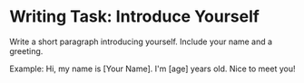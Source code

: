 # Writing Task: Introduce Yourself

Write a short paragraph introducing yourself. Include your name and a greeting.

Example:
Hi, my name is [Your Name]. I'm [age] years old. Nice to meet you!

